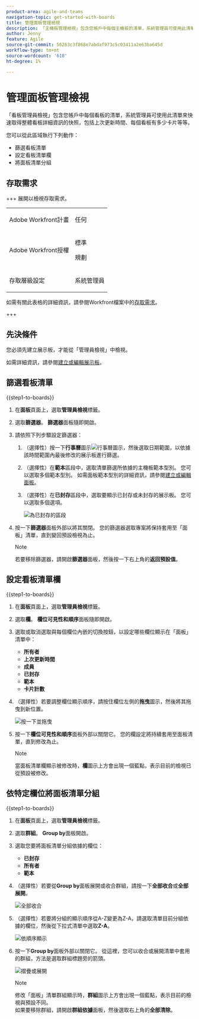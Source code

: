 ```yaml
---
product-area: agile-and-teams
navigation-topic: get-started-with-boards
title: 管理面板管理檢視
description: 「主機板管理檢視」包含您帳戶中每個主機板的清單，系統管理員可使用此清單來快速取得整體主機板詳細資訊的快照。
author: Jenny
feature: Agile
source-git-commit: 56263c3f868e7abdaf973c5c03411a2e63ba645d
workflow-type: tm+mt
source-wordcount: '618'
ht-degree: 1%

---
```


# 管理面板管理檢視

「看板管理員檢視」包含您帳戶中每個看板的清單，系統管理員可使用此清單來快速取得整體看板詳細資訊的快照，包括上次更新時間、每個看板有多少卡片等等。

您可以從此區域執行下列動作：

* 篩選看板清單
* 設定看板清單欄
* 將面板清單分組

## 存取需求

+++ 展開以檢視存取需求。

<table style="table-layout:auto"> 
 <col> 
 </col> 
 <col> 
 </col> 
 <tbody> 
  <tr> 
   <td role="rowheader">Adobe Workfront計畫</td> 
   <td> <p>任何</p> </td> 
  </tr> 
  <tr> 
   <td role="rowheader">Adobe Workfront授權</td> 
   <td> <p>標準</p>
        <p> 規劃 </p></td> 
  </tr> 
    <tr> 
   <td role="rowheader">存取層級設定</td> 
   <td> <p>系統管理員 </p>
        </td> 
  </tr> 
 </tbody> 
</table>

如需有關此表格的詳細資訊，請參閱Workfront檔案中的[存取需求](/help/quicksilver/administration-and-setup/add-users/access-levels-and-object-permissions/access-level-requirements-in-documentation.md)。

+++

## 先決條件

您必須先建立展示板，才能從「管理員檢視」中檢視。

如需詳細資訊，請參閱[建立或編輯展示板](/help/quicksilver/agile/get-started-with-boards/create-edit-board.md)。

## 篩選看板清單

{{step1-to-boards}}

1. 在&#x200B;**面板**&#x200B;頁面上，選取&#x200B;**管理員檢視**&#x200B;標籤。

1. 選取&#x200B;**篩選器**。 **篩選器**&#x200B;面板隨即開啟。

1. 請依照下列步驟設定篩選器：

   1. （選擇性）按一下&#x200B;**行事曆**&#x200B;圖示![行事曆圖示](assets/calendar-icon.png)，然後選取日期範圍，以依據該時間範圍內最後修改的展示板進行篩選。

   1. （選擇性）在&#x200B;**範本**區段中，選取清單篩選所依據的主機板範本型別。 您可以選取多個範本型別。
如需面板範本型別的詳細資訊，請參閱[建立或編輯面板](/help/quicksilver/agile/get-started-with-boards/create-edit-board.md)。

   1. （選擇性）在&#x200B;**已封存**&#x200B;區段中，選取要顯示已封存或未封存的展示板。 您可以選取多個選項。

      ![為已封存的區段](assets/is-archived-section.png)

1. 按一下&#x200B;**篩選器**&#x200B;面板外部以將其關閉。 您的篩選器選取專案將保持套用至「面板」清單，直到變回預設檢視為止。

   >[!NOTE]
   >
   >若要移除篩選器，請開啟&#x200B;**篩選器**&#x200B;面板，然後按一下右上角的&#x200B;**返回預設值**。

## 設定看板清單欄

{{step1-to-boards}}

1. 在&#x200B;**面板**&#x200B;頁面上，選取&#x200B;**管理員檢視**&#x200B;標籤。

1. 選取&#x200B;**欄**。 **欄位可見性和順序**&#x200B;面板隨即開啟。

1. 選取或取消選取與每個欄位內嵌的切換按鈕，以設定哪些欄位顯示在「面板」清單中：

   * **所有者**
   * **上次更新時間**
   * **成員**
   * **已封存**
   * **範本**
   * **卡片計數**

1. （選擇性）若要調整欄位顯示順序，請按住欄位左側的&#x200B;**拖曳**&#x200B;圖示，然後將其拖曳到新位置。

   ![按一下並拖曳](assets/click-and-drag.png)

1. 按一下&#x200B;**欄位可見性和順序**&#x200B;面板外部以關閉它。 您的欄設定將持續套用至面板清單，直到修改為止。

   >[!NOTE]
   >
   > 當面板清單欄顯示被修改時，**欄**&#x200B;圖示上方會出現一個藍點，表示目前的檢視已從預設被修改。

## 依特定欄位將面板清單分組

{{step1-to-boards}}

1. 在&#x200B;**面板**&#x200B;頁面上，選取&#x200B;**管理員檢視**&#x200B;標籤。

1. 選取&#x200B;**群組**。 **Group by**&#x200B;面板開啟。

1. 選取您要將面板清單分組依據的欄位：

   * **已封存**
   * **所有者**
   * **範本**

1. （選擇性）若要從&#x200B;**Group by**&#x200B;面板展開或收合群組，請按一下&#x200B;**全部收合**&#x200B;或&#x200B;**全部展開**。

   ![全部收合](assets/collapse-all.png)

1. （選擇性）若要將分組的顯示順序從A-Z變更為Z-A，請選取清單目前分組依據的欄位，然後從下拉式清單中選取&#x200B;**Z-A**。

   ![依順序顯示](assets/display-by-order.png)

1. 按一下&#x200B;**Group by**&#x200B;面板外部以關閉它。 從這裡，您可以收合或展開清單中套用的群組，方法是選取群組標題旁的箭頭。

   ![摺疊或展開](assets/collapse-or-expand.png)

   >[!NOTE]
   >   
   >修改「面板」清單群組顯示時，**群組**&#x200B;圖示上方會出現一個藍點，表示目前的檢視與預設不同。<br>
   >如果要移除群組，請開啟&#x200B;**群組依據**&#x200B;面板，然後選取右上角的&#x200B;**全部清除**。
